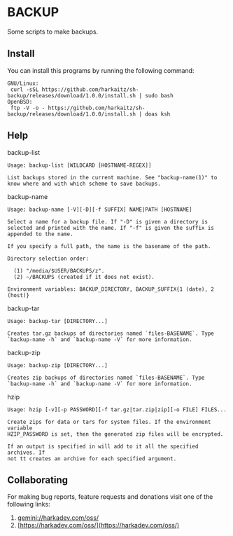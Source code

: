 BACKUP
======

Some scripts to make backups.

## Install

You can install this programs by running the following command:

```
GNU/Linux:
 curl -sSL https://github.com/harkaitz/sh-backup/releases/download/1.0.0/install.sh | sudo bash
OpenBSD:
 ftp -V -o - https://github.com/harkaitz/sh-backup/releases/download/1.0.0/install.sh | doas ksh
```

## Help

backup-list

    Usage: backup-list [WILDCARD [HOSTNAME-REGEX]]
    
    List backups stored in the current machine. See "backup-name(1)" to
    know where and with which scheme to save backups.

backup-name

    Usage: backup-name [-V][-D][-f SUFFIX] NAME|PATH [HOSTNAME]
    
    Select a name for a backup file. If "-D" is given a directory is
    selected and printed with the name. If "-f" is given the suffix is
    appended to the name.
    
    If you specify a full path, the name is the basename of the path.
    
    Directory selection order:
    
      (1) "/media/$USER/BACKUPS/z".
      (2) ~/BACKUPS (created if it does not exist).
    
    Environment variables: BACKUP_DIRECTORY, BACKUP_SUFFIX{1 (date), 2 (host)}

backup-tar

    Usage: backup-tar [DIRECTORY...]
    
    Creates tar.gz backups of directories named `files-BASENAME`. Type
    `backup-name -h` and `backup-name -V` for more information.

backup-zip

    Usage: backup-zip [DIRECTORY...]
    
    Creates zip backups of directories named `files-BASENAME`. Type
    `backup-name -h` and `backup-name -V` for more information.

hzip

    Usage: hzip [-v][-p PASSWORD][-f tar.gz|tar.zip|zip][-o FILE] FILES...
    
    Create zips for data or tars for system files. If the environment variable
    HZIP_PASSWORD is set, then the generated zip files will be encrypted.
    
    If an output is specified in will add to it all the specified archives. If
    not tt creates an archive for each specified argument.

## Collaborating

For making bug reports, feature requests and donations visit
one of the following links:

1. [gemini://harkadev.com/oss/](gemini://harkadev.com/oss/)
2. [https://harkadev.com/oss/](https://harkadev.com/oss/)
